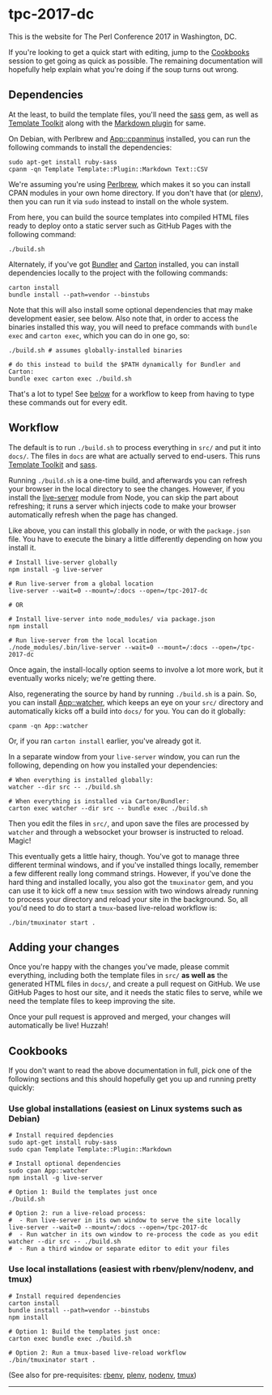 # tpc-2017-dc

This is the website for The Perl Conference 2017 in Washington, DC.

If you're looking to get a quick start with editing, jump to the
[Cookbooks](#cookbooks) session to get going as quick as possible. The
remaining documentation will hopefully help explain what you're doing if the
soup turns out wrong.

## Dependencies

At the least, to build the template files, you'll need the [sass][sass] gem,
as well as [Template Toolkit][tt] along with the [Markdown plugin][md] for
same.

On Debian, with Perlbrew and [App::cpanminus][cpanm] installed, you can run
the following commands to install the dependencies:

    sudo apt-get install ruby-sass
    cpanm -qn Template Template::Plugin::Markdown Text::CSV

We're assuming you're using [Perlbrew][pb], which makes it so you can install
CPAN modules in your own home directory. If you don't have that (or
[plenv][]), then you can run it via `sudo` instead to install on the whole
system.

From here, you can build the source templates into compiled HTML files ready
to deploy onto a static server such as GitHub Pages with the following
command:

    ./build.sh

Alternately, if you've got [Bundler][bundler] and [Carton][carton] installed,
you can install dependencies locally to the project with the following
commands:

    carton install
    bundle install --path=vendor --binstubs

Note that this will also install some optional dependencies that may make
development easier, see below. Also note that, in order to access the binaries
installed this way, you will need to preface commands with `bundle exec` and
`carton exec`, which you can do in one go, so:

    ./build.sh # assumes globally-installed binaries

    # do this instead to build the $PATH dynamically for Bundler and Carton:
    bundle exec carton exec ./build.sh

That's a lot to type! See [below](#workflow) for a workflow to keep from
having to type these commands out for every edit.

## Workflow

The default is to run `./build.sh` to process everything in `src/` and put it
into `docs/`. The files in `docs` are what are actually served to end-users.
This runs [Template Toolkit][tt] and [sass][sass].

Running `./build.sh` is a one-time build, and afterwards you can refresh your
browser in the local directory to see the changes. However, if you install the
[live-server][ls] module from Node, you can skip the part about refreshing; it
runs a server which injects code to make your browser automatically refresh
when the page has changed.

Like above, you can install this globally in node, or with the `package.json`
file. You have to execute the binary a little differently depending on how you
install it.

    # Install live-server globally
    npm install -g live-server

    # Run live-server from a global location
    live-server --wait=0 --mount=/:docs --open=/tpc-2017-dc

    # OR

    # Install live-server into node_modules/ via package.json
    npm install

    # Run live-server from the local location
    ./node_modules/.bin/live-server --wait=0 --mount=/:docs --open=/tpc-2017-dc

Once again, the install-locally option seems to involve a lot more work, but
it eventually works nicely; we're getting there.

Also, regenerating the source by hand by running `./build.sh` is a pain. So,
you can install [App::watcher][aw], which keeps an eye on your `src/`
directory and automatically kicks off a build into `docs/` for you. You can
do it globally:

    cpanm -qn App::watcher

Or, if you ran `carton install` earlier, you've already got it.

In a separate window from your `live-server` window, you can run the
following, depending on how you installed your dependencies:

    # When everything is installed globally:
    watcher --dir src -- ./build.sh

    # When everything is installed via Carton/Bundler:
    carton exec watcher --dir src -- bundle exec ./build.sh

Then you edit the files in `src/`, and upon save the files are processed by
`watcher` and through a websocket your browser is instructed to reload. Magic!

This eventually gets a little hairy, though. You've got to manage three
different terminal windows, and if you've installed things locally, remember a
few different really long command strings. However, if you've done the hard
thing and installed locally, you also got the `tmuxinator` gem, and you can
use it to kick off a new `tmux` session with two windows already running to
process your directory and reload your site in the background. So, all you'd
need to do to start a `tmux`-based live-reload workflow is:

    ./bin/tmuxinator start .

## Adding your changes

Once you're happy with the changes you've made, please commit everything,
including both the template files in `src/` **as well as** the generated HTML
files in `docs/`, and create a pull request on GitHub. We use GitHub Pages to
host our site, and it needs the static files to serve, while we need the
template files to keep improving the site.

Once your pull request is approved and merged, your changes will automatically
be live! Huzzah!

## Cookbooks

If you don't want to read the above documentation in full, pick one of the
following sections and this should hopefully get you up and running pretty
quickly:

### Use global installations (easiest on Linux systems such as Debian)

    # Install required depdencies
    sudo apt-get install ruby-sass
    sudo cpan Template Template::Plugin::Markdown

    # Install optional dependencies
    sudo cpan App::watcher
    npm install -g live-server

    # Option 1: Build the templates just once
    ./build.sh

    # Option 2: run a live-reload process:
    #  - Run live-server in its own window to serve the site locally
    live-server --wait=0 --mount=/:docs --open=/tpc-2017-dc
    #  - Run watcher in its own window to re-process the code as you edit
    watcher --dir src -- ./build.sh
    #  - Run a third window or separate editor to edit your files

### Use local installations (easiest with rbenv/plenv/nodenv, and tmux)

    # Install required dependencies
    carton install
    bundle install --path=vendor --binstubs
    npm install

    # Option 1: Build the templates just once:
    carton exec bundle exec ./build.sh

    # Option 2: Run a tmux-based live-reload workflow
    ./bin/tmuxinator start .

(See also for pre-requisites: [rbenv][], [plenv][], [nodenv][], [tmux][])

-----

[sass]:    https://rubygems.org/gems/sass/versions/3.4.22
[tt]:      http://www.template-toolkit.org/
[md]:      https://metacpan.org/pod/Template::Plugin::Markdown
[cpanm]:   https://metacpan.org/pod/App::cpanminus
[pb]:      https://perlbrew.pl/
[bundler]: http://bundler.io/
[carton]:  https://metacpan.org/pod/Carton
[ls]:      http://tapiov.net/live-server/
[aw]:      https://metacpan.org/pod/App::watcher

[rbenv]:  https://github.com/rbenv/rbenv
[plenv]:  https://github.com/tokuhirom/plenv
[nodenv]: https://github.com/nodenv/nodenv
[tmux]:   https://tmux.github.io/

